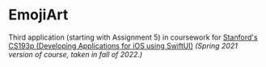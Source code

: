 # EmojiArt

Third application (starting with Assignment 5) in coursework for [Stanford's CS193p (Developing Applications for iOS using SwiftUI)](https://cs193p.sites.stanford.edu/) _(Spring 2021 version of course, taken in fall of 2022.)_
